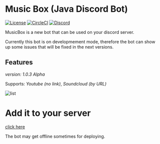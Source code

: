 # Music Box (Java Discord Bot)

[![License](https://img.shields.io/github/license/jagrosh/MusicBot.svg)](https://github.com/daviddev16/java-musicbox/blob/master/LICENSE)
[![CircleCI](https://circleci.com/gh/daviddev16/java-musicbox.svg?style=shield&circle-token=a6bb4f4cd40a7a07ecc1f693ac93d773ff15b2d2)](https://app.circleci.com/pipelines/github/daviddev16/java-musicbox)
[![Discord](https://discordapp.com/api/guilds/893011039468273705/widget.png)](https://discord.gg/RjxMwhMwwF)<br>

MusicBox is a new bot that can be used on your discord server.

Currently this bot is on developmement mode, therefore the bot can show up some issues that will be fixed in the next versions.

## Features

_version: 1.0.3 Alpha_

Supports: _Youtube (no link)_, _Soundcloud (by URL)_

![list](https://i.imgur.com/T2ldUwI.png)


# Add it to your server 

[click here](https://discord.com/api/oauth2/authorize?client_id=892542872811884584&permissions=137442904128&scope=bot)

The bot may get offline sometimes for deploying.
